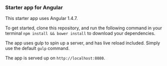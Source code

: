 ### Starter app for Angular

This starter app uses Angular 1.4.7.

To get started, clone this repository, and run the following command in your terminal `npm install && bower install` to download your dependencies.

The app uses gulp to spin up a server, and has live reload included.  Simply use the default `gulp` command.

The app is served up on `http://localhost:8080`.
